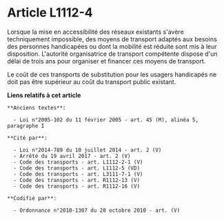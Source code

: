 # Article L1112-4

Lorsque la mise en accessibilité des réseaux existants s'avère techniquement impossible, des moyens de transport adaptés aux
besoins des personnes handicapées ou dont la mobilité est réduite sont mis à leur disposition. L'autorité organisatrice de
transport compétente dispose d'un délai de trois ans pour organiser et financer ces moyens de transport.

Le coût de ces transports de substitution pour les usagers handicapés ne doit pas être supérieur au coût du transport public
existant.

**Liens relatifs à cet article**

	**Anciens textes**:

	  - Loi n°2005-102 du 11 février 2005 - art. 45 (M), alinéa 5, paragraphe I

	**Cité par**:

	  - Loi n°2014-789 du 10 juillet 2014 - art. 2 (V)
	  - Arrêté du 19 avril 2017 - art. 2 (V)
	  - Code des transports - art. L1112-2-1 (V)
	  - Code des transports - art. L1112-5 (VD)
	  - Code des transports - art. L3111-7-1 (V)
	  - Code des transports - art. R1112-13 (V)
	  - Code des transports - art. R1112-16 (V)

	**Codifié par**:

	  - Ordonnance n°2010-1307 du 28 octobre 2010 - art. (V)
